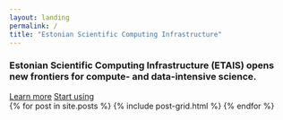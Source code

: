 ```yaml
---
layout: landing
permalink: /
title: "Estonian Scientific Computing Infrastructure"
---
```


<div class="notice-warning">
	<h3>Estonian Scientific Computing Infrastructure (ETAIS) opens new frontiers for compute- and data-intensive science.</h3>
	<div class="inline-btn">
		<a href="#" class="btn-success"> Learn more</a>
		<a href="https://minu.etais.ee" class="btn-success"> Start using</a>
	</div><!-- /.inline-btn -->
</div>


<div class="tiles">
{% for post in site.posts %}
	{% include post-grid.html %}
{% endfor %}
</div><!-- /.tiles -->
